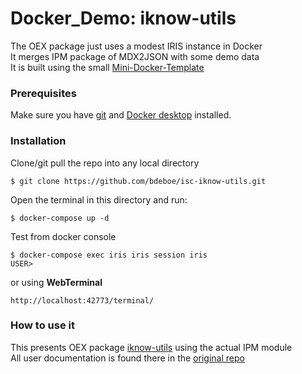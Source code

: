 # Docker_Demo: iknow-utils
The OEX package just uses a modest IRIS instance in Docker     
It merges IPM package of MDX2JSON with some demo data    
It is built using the small [Mini-Docker-Template](https://github.com/r-cemper/mini-docker) 
### Prerequisites   
Make sure you have [git](https://git-scm.com/book/en/v2/Getting-Started-Installing-Git) and [Docker desktop](https://www.docker.com/products/docker-desktop) installed.    
### Installation    
Clone/git pull the repo into any local directory
```
$ git clone https://github.com/bdeboe/isc-iknow-utils.git 
```
Open the terminal in this directory and run:
```
$ docker-compose up -d
```
Test from docker console
```
$ docker-compose exec iris iris session iris
USER>
```
or using **WebTerminal**
```
http://localhost:42773/terminal/
```
### How to use it
This presents OEX package [iknow-utils](https://openexchange.intersystems.com/package/iknow-utils) using the actual IPM module    
All user documentation is found there in the [original repo](https://github.com/bdeboe/isc-iknow-utils/blob/main/README.md)  
